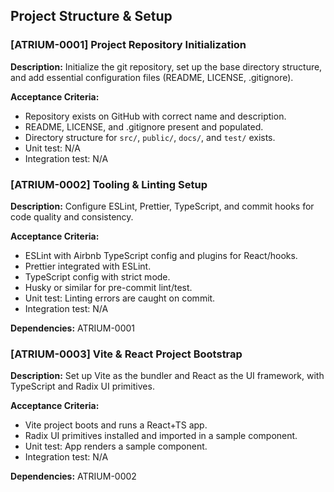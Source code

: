 ## Project Structure & Setup

### [ATRIUM-0001] Project Repository Initialization
**Description:**
Initialize the git repository, set up the base directory structure, and add essential configuration files (README, LICENSE, .gitignore).

**Acceptance Criteria:**
- Repository exists on GitHub with correct name and description.
- README, LICENSE, and .gitignore present and populated.
- Directory structure for `src/`, `public/`, `docs/`, and `test/` exists.
- Unit test: N/A
- Integration test: N/A

### [ATRIUM-0002] Tooling & Linting Setup
**Description:**
Configure ESLint, Prettier, TypeScript, and commit hooks for code quality and consistency.

**Acceptance Criteria:**
- ESLint with Airbnb TypeScript config and plugins for React/hooks.
- Prettier integrated with ESLint.
- TypeScript config with strict mode.
- Husky or similar for pre-commit lint/test.
- Unit test: Linting errors are caught on commit.
- Integration test: N/A

**Dependencies:** ATRIUM-0001

### [ATRIUM-0003] Vite & React Project Bootstrap
**Description:**
Set up Vite as the bundler and React as the UI framework, with TypeScript and Radix UI primitives.

**Acceptance Criteria:**
- Vite project boots and runs a React+TS app.
- Radix UI primitives installed and imported in a sample component.
- Unit test: App renders a sample component.
- Integration test: N/A

**Dependencies:** ATRIUM-0002